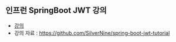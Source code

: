 ## 인프런 SpringBoot JWT 강의

* <a href="https://www.inflearn.com/course/%EC%8A%A4%ED%94%84%EB%A7%81%EB%B6%80%ED%8A%B8-jwt#">강의</a>
* 강의 자료 : https://github.com/SilverNine/spring-boot-jwt-tutorial